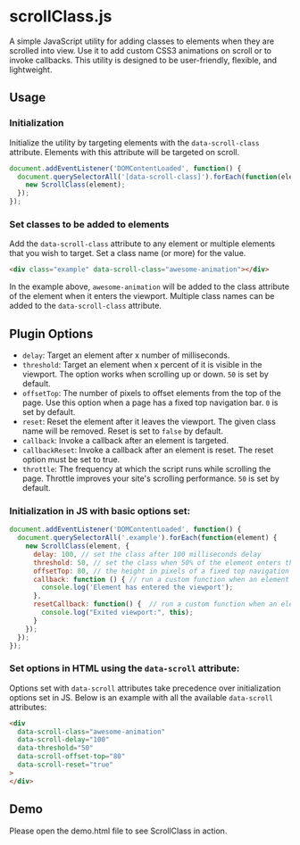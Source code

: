 # scrollClass.js

A simple JavaScript utility for adding classes to elements when they are scrolled into view. Use it to add custom CSS3 animations on scroll or to invoke callbacks. This utility is designed to be user-friendly, flexible, and lightweight.

## Usage

### Initialization

Initialize the utility by targeting elements with the `data-scroll-class` attribute. Elements with this attribute will be targeted on scroll.

```js
document.addEventListener('DOMContentLoaded', function() {
  document.querySelectorAll('[data-scroll-class]').forEach(function(element) {
    new ScrollClass(element);
  });
});
```

### Set classes to be added to elements

Add the `data-scroll-class` attribute to any element or multiple elements that you wish to target. Set a class name (or more) for the value.

```html
<div class="example" data-scroll-class="awesome-animation"></div>
```

In the example above, `awesome-animation` will be added to the class attribute of the element when it enters the viewport. Multiple class names can be added to the `data-scroll-class` attribute.

## Plugin Options

- `delay`: Target an element after x number of milliseconds.
- `threshold`: Target an element when x percent of it is visible in the viewport. The option works when scrolling up or down. `50` is set by default.
- `offsetTop`: The number of pixels to offset elements from the top of the page. Use this option when a page has a fixed top navigation bar. `0` is set by default.
- `reset`: Reset the element after it leaves the viewport. The given class name will be removed. Reset is set to `false` by default.
- `callback`: Invoke a callback after an element is targeted.
- `callbackReset`: Invoke a callback after an element is reset. The reset option must be set to true.
- `throttle`: The frequency at which the script runs while scrolling the page. Throttle improves your site's scrolling performance. `50` is set by default.

### Initialization in JS with basic options set:

```js
document.addEventListener('DOMContentLoaded', function() {
  document.querySelectorAll('.example').forEach(function(element) {
    new ScrollClass(element, {
      delay: 100, // set the class after 100 milliseconds delay
      threshold: 50, // set the class when 50% of the element enters the viewport
      offsetTop: 80, // the height in pixels of a fixed top navigation bar
      callback: function () { // run a custom function when an element enters the viewport
        console.log('Element has entered the viewport');
      },
      resetCallback: function() {  // run a custom function when an element is reset
        console.log("Exited viewport:", this);
      }
    });
  });
});
```

### Set options in HTML using the `data-scroll` attribute:

Options set with `data-scroll` attributes take precedence over initialization options set in JS. Below is an example with all the available `data-scroll` attributes:

```html
<div
  data-scroll-class="awesome-animation"
  data-scroll-delay="100"
  data-threshold="50"
  data-scroll-offset-top="80"
  data-scroll-reset="true"
>
</div>
```

## Demo
Please open the demo.html file to see ScrollClass in action.
